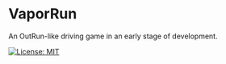 # VaporRun

An OutRun-like driving game in an early stage of development.

[![License: MIT](https://img.shields.io/badge/License-MIT-yellow.svg)](https://opensource.org/licenses/MIT)
